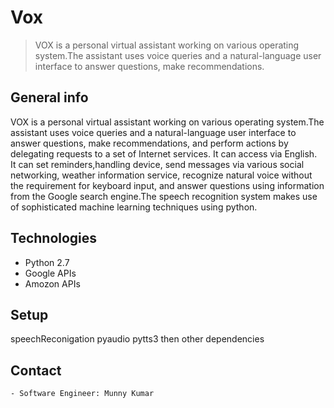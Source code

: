 

# Vox
> VOX is a personal virtual assistant working on various operating system.The assistant uses voice queries and a natural-language user interface to answer questions, make recommendations.

## General info
VOX is a personal virtual assistant working on various operating system.The assistant uses voice queries and a natural-language user interface to answer questions, make recommendations, and perform actions by delegating requests to a set of Internet services. It can access via English. </br>It can set reminders,handling device, send messages via various social  networking, weather information service, recognize natural voice without the requirement for keyboard input, and answer questions using information from the Google search engine.The speech recognition system makes use of sophisticated machine learning techniques using python.

## Technologies
* Python 2.7
* Google APIs
* Amozon APIs

## Setup
speechReconigation
pyaudio
pytts3
then other dependencies

## Contact
```- Software Engineer: Munny Kumar  ```
